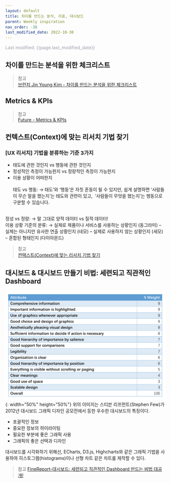 ```yaml
---
layout: default
title: 차이를 만드는 분석, 지표, 대시보드
parent: Weekly inspiration
nav_order: -38
last_modified_date: 2022-10-30
---
```

<span style = "color: #A39FAD">Last modified: {{page.last_modified_date}}</span>



## 차이를 만드는 분석을 위한 체크리스트


> 참고<br>
> [브런치 Jin Young Kim - 차이를 만드는 분석을 위한 체크리스트](https://brunch.co.kr/@lifidea/53)



## Metrics & KPIs

> 참고<br>
> [Future - Metrics & KPIs](https://future.com/category/metrics-kpis/)


## 컨텍스트(Context)에 맞는 리서치 기법 찾기

### [UX 리서치] 기법을 분류하는 기준 3가지
- 태도에 관한 것인지 vs 행동에 관한 것인지 
- 정성적인 측정이 가능한지 vs 정량적인 측정이 가능한지 
- 이용 상황이 어떠한지
<br><br>
태도 vs 행동:
→ 태도’와 ‘행동’은 자칫 혼동이 될 수 있지만, 쉽게 설명하면 ‘사람들이 무슨 말을 했는지’는 태도와 관련이 있고,  ‘사람들이 무엇을 했는지’는 행동으로 구분할 수 있습니다.
<br>
정성 vs 정량:
→ 말 그대로 양적 데이터 vs 질적 데이터!
<br>
이용 상황 기준의 분류:
→ 실제로 제품이나 서비스를 사용하는 상황인지 (동그라미) – 실제는 아니지만 유사한 연출 상황인지 (네모) – 실제로 사용하지 않는 상황인지 (세모) – 혼합된 형태인지 (다이아몬드)

> 참고<br>
> [컨텍스트(Context)에 맞는 리서치 기법 찾기](https://blog.rightbrain.co.kr/?p=5048)

## 대시보드 & 대시보드 만들기 비법: 세련되고 직관적인 Dashboard
![우수한 대시보드의 조건](../../assets/images/posts/2022-10-17-goodDashBoard.png){: width="50%" height="50%"}
위의 이미지는 스티븐 리프먼트(Stephen Few)가 2012년 대시보드 그래픽 디자인 공모전에서 등한 우수한 대시보드의 특징이다.
- 포괄적인 정보
- 중요한 정보의 하이라이팅
- 필요한 부분에 좋은 그래픽 사용
- 그래픽의 좋은 선택과 디자인

대시보드를 시각화하기 위해선, ECharts, D3.js, Highcharts와 같은 그래픽 기법을 사용하여 히스토그램(histograms)이나 선형 차트 같은 차트를 제작할 수 있다.

> 참고
> [FineReport-대시보드: 세련되고 직관적인 Dashboard 만드는 비법 대공개!](https://www.finereport.com/kr/%EB%A6%AC%ED%8F%AC%ED%8C%85-%ED%88%B4%EB%A1%9C-%EC%84%B8%EB%A0%A8%ED%95%9C-%EB%8C%80%EC%8B%9C%EB%B3%B4%EB%93%9Cdashboard%EB%A5%BC-%EB%A7%8C%EB%93%A4%EA%B8%B0-feat-%ED%8C%8C%EC%9D%B8%EB%A6%AC/)